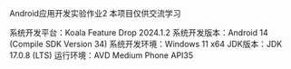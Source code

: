 Android应用开发实验作业2
本项目仅供交流学习

系统开发平台：Koala Feature Drop 2024.1.2
系统开发版本：Android 14 (Compile SDK Version 34)
系统开发环境：Windows 11 x64
JDK版本：JDK 17.0.8 (LTS)
运行环境：AVD Medium Phone API35
